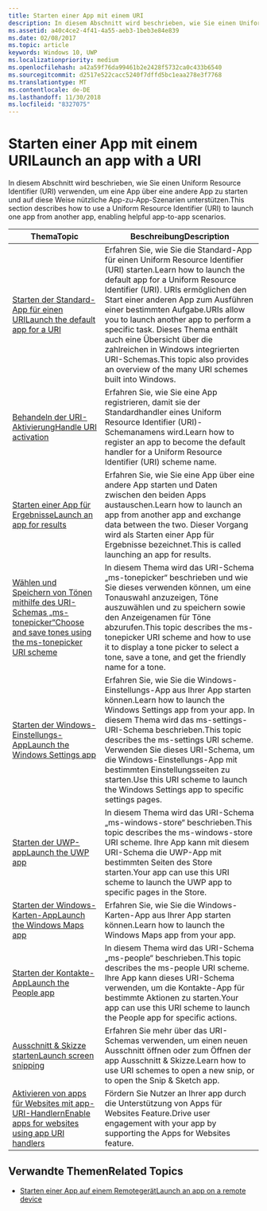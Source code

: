 ```yaml
---
title: Starten einer App mit einem URI
description: In diesem Abschnitt wird beschrieben, wie Sie einen Uniform Resource Identifier (URI) verwenden, um eine App über eine andere App zu starten.
ms.assetid: a40c4ce2-4f41-4a55-aeb3-1beb3e84e839
ms.date: 02/08/2017
ms.topic: article
keywords: Windows 10, UWP
ms.localizationpriority: medium
ms.openlocfilehash: a42a59f76da99461b2e2428f5732ca0c433b6540
ms.sourcegitcommit: d2517e522cacc5240f7dffd5bc1eaa278e3f7768
ms.translationtype: MT
ms.contentlocale: de-DE
ms.lasthandoff: 11/30/2018
ms.locfileid: "8327075"
---
```

# <a name="launch-an-app-with-a-uri"></a><span data-ttu-id="625fc-104">Starten einer App mit einem URI</span><span class="sxs-lookup"><span data-stu-id="625fc-104">Launch an app with a URI</span></span>

<span data-ttu-id="625fc-105">In diesem Abschnitt wird beschrieben, wie Sie einen Uniform Resource Identifier (URI) verwenden, um eine App über eine andere App zu starten und auf diese Weise nützliche App-zu-App-Szenarien unterstützen.</span><span class="sxs-lookup"><span data-stu-id="625fc-105">This section describes how to use a Uniform Resource Identifier (URI) to launch one app from another app, enabling helpful app-to-app scenarios.</span></span>

| <span data-ttu-id="625fc-106">Thema</span><span class="sxs-lookup"><span data-stu-id="625fc-106">Topic</span></span> | <span data-ttu-id="625fc-107">Beschreibung</span><span class="sxs-lookup"><span data-stu-id="625fc-107">Description</span></span> |
|-------|-------------|
| [<span data-ttu-id="625fc-108">Starten der Standard-App für einen URI</span><span class="sxs-lookup"><span data-stu-id="625fc-108">Launch the default app for a URI</span></span>](launch-default-app.md) | <span data-ttu-id="625fc-109">Erfahren Sie, wie Sie die Standard-App für einen Uniform Resource Identifier (URI) starten.</span><span class="sxs-lookup"><span data-stu-id="625fc-109">Learn how to launch the default app for a Uniform Resource Identifier (URI).</span></span> <span data-ttu-id="625fc-110">URIs ermöglichen den Start einer anderen App zum Ausführen einer bestimmten Aufgabe.</span><span class="sxs-lookup"><span data-stu-id="625fc-110">URIs allow you to launch another app to perform a specific task.</span></span> <span data-ttu-id="625fc-111">Dieses Thema enthält auch eine Übersicht über die zahlreichen in Windows integrierten URI-Schemas.</span><span class="sxs-lookup"><span data-stu-id="625fc-111">This topic also provides an overview of the many URI schemes built into Windows.</span></span> |
| [<span data-ttu-id="625fc-112">Behandeln der URI-Aktivierung</span><span class="sxs-lookup"><span data-stu-id="625fc-112">Handle URI activation</span></span>](handle-uri-activation.md) | <span data-ttu-id="625fc-113">Erfahren Sie, wie Sie eine App registrieren, damit sie der Standardhandler eines Uniform Resource Identifier (URI)-Schemanamens wird.</span><span class="sxs-lookup"><span data-stu-id="625fc-113">Learn how to register an app to become the default handler for a Uniform Resource Identifier (URI) scheme name.</span></span> |
| [<span data-ttu-id="625fc-114">Starten einer App für Ergebnisse</span><span class="sxs-lookup"><span data-stu-id="625fc-114">Launch an app for results</span></span>](how-to-launch-an-app-for-results.md) | <span data-ttu-id="625fc-115">Erfahren Sie, wie Sie eine App über eine andere App starten und Daten zwischen den beiden Apps austauschen.</span><span class="sxs-lookup"><span data-stu-id="625fc-115">Learn how to launch an app from another app and exchange data between the two.</span></span> <span data-ttu-id="625fc-116">Dieser Vorgang wird als Starten einer App für Ergebnisse bezeichnet.</span><span class="sxs-lookup"><span data-stu-id="625fc-116">This is called launching an app for results.</span></span> |
| [<span data-ttu-id="625fc-117">Wählen und Speichern von Tönen mithilfe des URI-Schemas „ms-tonepicker“</span><span class="sxs-lookup"><span data-stu-id="625fc-117">Choose and save tones using the ms-tonepicker URI scheme</span></span>](launch-ringtone-picker.md) | <span data-ttu-id="625fc-118">In diesem Thema wird das URI-Schema „ms-tonepicker“ beschrieben und wie Sie dieses verwenden können, um eine Tonauswahl anzuzeigen, Töne auszuwählen und zu speichern sowie den Anzeigenamen für Töne abzurufen.</span><span class="sxs-lookup"><span data-stu-id="625fc-118">This topic describes the ms-tonepicker URI scheme and how to use it to display a tone picker to select a tone, save a tone, and get the friendly name for a tone.</span></span> |
| [<span data-ttu-id="625fc-119">Starten der Windows-Einstellungs-App</span><span class="sxs-lookup"><span data-stu-id="625fc-119">Launch the Windows Settings app</span></span>](launch-settings-app.md) | <span data-ttu-id="625fc-120">Erfahren Sie, wie Sie die Windows-Einstellungs-App aus Ihrer App starten können.</span><span class="sxs-lookup"><span data-stu-id="625fc-120">Learn how to launch the Windows Settings app from your app.</span></span> <span data-ttu-id="625fc-121">In diesem Thema wird das ms-settings-URI-Schema beschrieben.</span><span class="sxs-lookup"><span data-stu-id="625fc-121">This topic describes the ms-settings URI scheme.</span></span> <span data-ttu-id="625fc-122">Verwenden Sie dieses URI-Schema, um die Windows-Einstellungs-App mit bestimmten Einstellungsseiten zu starten.</span><span class="sxs-lookup"><span data-stu-id="625fc-122">Use this URI scheme to launch the Windows Settings app to specific settings pages.</span></span> |
| [<span data-ttu-id="625fc-123">Starten der UWP-app</span><span class="sxs-lookup"><span data-stu-id="625fc-123">Launch the UWP app</span></span>](launch-store-app.md) | <span data-ttu-id="625fc-124">In diesem Thema wird das URI-Schema „ms-windows-store“ beschrieben.</span><span class="sxs-lookup"><span data-stu-id="625fc-124">This topic describes the ms-windows-store URI scheme.</span></span> <span data-ttu-id="625fc-125">Ihre App kann mit diesem URI-Schema die UWP-App mit bestimmten Seiten des Store starten.</span><span class="sxs-lookup"><span data-stu-id="625fc-125">Your app can use this URI scheme to launch the UWP app to specific pages in the Store.</span></span> |
| [<span data-ttu-id="625fc-126">Starten der Windows-Karten-App</span><span class="sxs-lookup"><span data-stu-id="625fc-126">Launch the Windows Maps app</span></span>](launch-maps-app.md) | <span data-ttu-id="625fc-127">Erfahren Sie, wie Sie die Windows-Karten-App aus Ihrer App starten können.</span><span class="sxs-lookup"><span data-stu-id="625fc-127">Learn how to launch the Windows Maps app from your app.</span></span> |
| [<span data-ttu-id="625fc-128">Starten der Kontakte-App</span><span class="sxs-lookup"><span data-stu-id="625fc-128">Launch the People app</span></span>](launch-people-apps.md) | <span data-ttu-id="625fc-129">In diesem Thema wird das URI-Schema „ms-people“ beschrieben.</span><span class="sxs-lookup"><span data-stu-id="625fc-129">This topic describes the ms-people URI scheme.</span></span> <span data-ttu-id="625fc-130">Ihre App kann dieses URI-Schema verwenden, um die Kontakte-App für bestimmte Aktionen zu starten.</span><span class="sxs-lookup"><span data-stu-id="625fc-130">Your app can use this URI scheme to launch the People app for specific actions.</span></span> |
| [<span data-ttu-id="625fc-131">Ausschnitt & Skizze starten</span><span class="sxs-lookup"><span data-stu-id="625fc-131">Launch screen snipping</span></span>](launch-screen-snipping.md) | <span data-ttu-id="625fc-132">Erfahren Sie mehr über das URI-Schemas verwenden, um einen neuen Ausschnitt öffnen oder zum Öffnen der app Ausschnitt & Skizze.</span><span class="sxs-lookup"><span data-stu-id="625fc-132">Learn how to use URI schemes to open a new snip, or to open the Snip & Sketch app.</span></span> |
| [<span data-ttu-id="625fc-133">Aktivieren von apps für Websites mit app-URI-Handlern</span><span class="sxs-lookup"><span data-stu-id="625fc-133">Enable apps for websites using app URI handlers</span></span>](web-to-app-linking.md) | <span data-ttu-id="625fc-134">Fördern Sie Nutzer an Ihrer app durch die Unterstützung von Apps für Websites Feature.</span><span class="sxs-lookup"><span data-stu-id="625fc-134">Drive user engagement with your app by supporting the Apps for Websites feature.</span></span> |

## <a name="related-topics"></a><span data-ttu-id="625fc-135">Verwandte Themen</span><span class="sxs-lookup"><span data-stu-id="625fc-135">Related Topics</span></span>
* [<span data-ttu-id="625fc-136">Starten einer App auf einem Remotegerät</span><span class="sxs-lookup"><span data-stu-id="625fc-136">Launch an app on a remote device</span></span>](launch-a-remote-app.md)